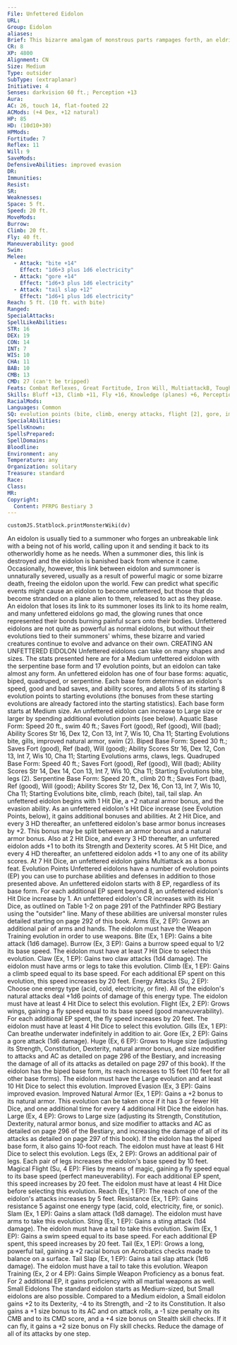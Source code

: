 ```yaml
---
File: Unfettered Eidolon
URL: 
Group: Eidolon
aliases: 
Brief: This bizarre amalgam of monstrous parts rampages forth, an eldritch rune seared upon its forehead.
CR: 8
XP: 4800
Alignment: CN
Size: Medium
Type: outsider
SubType: (extraplanar)
Initiative: 4
Senses: darkvision 60 ft.; Perception +13
Aura: 
AC: 26, touch 14, flat-footed 22
ACMods: (+4 Dex, +12 natural)
HP: 85
HD: (10d10+30)
HPMods: 
Fortitude: 7
Reflex: 11
Will: 9
SaveMods: 
DefensiveAbilities: improved evasion
DR: 
Immunities: 
Resist: 
SR: 
Weaknesses: 
Space: 5 ft.
Speed: 20 ft.
MoveMods: 
Burrow: 
Climb: 20 ft.
Fly: 40 ft.
Maneuverability: good
Swim: 
Melee: 
  - Attack: "bite +14"
    Effect: "1d6+3 plus 1d6 electricity"
  - Attack: "gore +14"
    Effect: "1d6+3 plus 1d6 electricity"
  - Attack: "tail slap +12"
    Effect: "1d6+1 plus 1d6 electricity"
Reach: 5 ft. (10 ft. with bite)
Ranged: 
SpecialAttacks: 
SpellLikeAbilities: 
STR: 16
DEX: 19
CON: 14
INT: 7
WIS: 10
CHA: 11
BAB: 10
CMB: 13
CMD: 27 (can't be tripped)
Feats: Combat Reflexes, Great Fortitude, Iron Will, MultiattackB, Toughness, Weapon Finesse
Skills: Bluff +13, Climb +11, Fly +16, Knowledge (planes) +6, Perception +13, Sense Motive +8, Stealth +12
RacialMods: 
Languages: Common
SQ: evolution points (bite, climb, energy attacks, flight [2], gore, improved evasion, improved natural armor [2], reach [bite], tail, tail slap)
SpecialAbilities: 
SpellsKnown: 
SpellsPrepared: 
SpellDomains: 
Bloodline: 
Environment: any
Temperature: any
Organization: solitary
Treasure: standard
Race: 
Class: 
MR: 
Copyright:
  Content: PFRPG Bestiary 3
---
```

```dataviewjs
customJS.Statblock.printMonsterWiki(dv)
```
An eidolon is usually tied to a summoner who forges an unbreakable link with a being not of his world, calling upon it and sending it back to its otherworldly home as he needs. When a summoner dies, this link is destroyed and the eidolon is banished back from whence it came. Occasionally, however, this link between eidolon and summoner is unnaturally severed, usually as a result of powerful magic or some bizarre death, freeing the eidolon upon the world. Few can predict what specific events might cause an eidolon to become unfettered, but those that do become stranded on a plane alien to them, released to act as they please. An eidolon that loses its link to its summoner loses its link to its home realm, and many unfettered eidolons go mad, the glowing runes that once represented their bonds burning painful scars onto their bodies. Unfettered eidolons are not quite as powerful as normal eidolons, but without their evolutions tied to their summoners' whims, these bizarre and varied creatures continue to evolve and advance on their own.   CREATING AN UNFETTERED EIDOLON  Unfettered eidolons can take on many shapes and sizes. The stats presented here are for a Medium unfettered eidolon with the serpentine base form and 17 evolution points, but an eidolon can take almost any form. An unfettered eidolon has one of four base forms: aquatic, biped, quadruped, or serpentine. Each base form determines an eidolon's speed, good and bad saves, and ability scores, and allots 5 of its starting 8 evolution points to starting evolutions (the bonuses from these starting evolutions are already factored into the starting statistics). Each base form starts at Medium size. An unfettered eidolon can increase to Large size or larger by spending additional evolution points (see below).  Aquatic Base Form: Speed 20 ft., swim 40 ft.; Saves Fort (good), Ref (good), Will (bad); Ability Scores Str 16, Dex 12, Con 13, Int 7, Wis 10, Cha 11; Starting Evolutions bite, gills, improved natural armor, swim (2).  Biped Base Form: Speed 30 ft.; Saves Fort (good), Ref (bad), Will (good); Ability Scores Str 16, Dex 12, Con 13, Int 7, Wis 10, Cha 11; Starting Evolutions arms, claws, legs.  Quadruped Base Form: Speed 40 ft.; Saves Fort (good), Ref (good), Will (bad); Ability Scores Str 14, Dex 14, Con 13, Int 7, Wis 10, Cha 11; Starting Evolutions bite, legs (2).  Serpentine Base Form: Speed 20 ft., climb 20 ft.; Saves Fort (bad), Ref (good), Will (good); Ability Scores Str 12, Dex 16, Con 13, Int 7, Wis 10, Cha 11; Starting Evolutions bite, climb, reach (bite), tail, tail slap.  An unfettered eidolon begins with 1 Hit Die, a +2 natural armor bonus, and the evasion ability. As an unfettered eidolon's Hit Dice increase (see Evolution Points, below), it gains additional bonuses and abilities. At 2 Hit Dice, and every 3 HD thereafter, an unfettered eidolon's base armor bonus increases by +2. This bonus may be split between an armor bonus and a natural armor bonus. Also at 2 Hit Dice, and every 3 HD thereafter, an unfettered eidolon adds +1 to both its Strength and Dexterity scores. At 5 Hit Dice, and every 4 HD thereafter, an unfettered eidolon adds +1 to any one of its ability scores. At 7 Hit Dice, an unfettered eidolon gains Multiattack as a bonus feat.  Evolution Points  Unfettered eidolons have a number of evolution points (EP) you can use to purchase abilities and defenses in addition to those presented above. An unfettered eidolon starts with 8 EP, regardless of its base form. For each additional EP spent beyond 8, an unfettered eidolon's Hit Dice increase by 1. An unfettered eidolon's CR increases with its Hit Dice, as outlined on Table 1-2 on page 291 of the Pathfinder RPG Bestiary using the "outsider" line. Many of these abilities are universal monster rules detailed starting on page 292 of this book.   Arms (Ex, 2 EP): Grows an additional pair of arms and hands. The eidolon must have the Weapon Training evolution in order to use weapons.  Bite (Ex, 1 EP): Gains a bite attack (1d6 damage).  Burrow (Ex, 3 EP): Gains a burrow speed equal to 1/2 its base speed. The eidolon must have at least 7 Hit Dice to select this evolution.  Claw (Ex, 1 EP): Gains two claw attacks (1d4 damage). The eidolon must have arms or legs to take this evolution.  Climb (Ex, 1 EP): Gains a climb speed equal to its base speed. For each additional EP spent on this evolution, this speed increases by 20 feet.  Energy Attacks (Su, 2 EP): Choose one energy type (acid, cold, electricity, or fire). All of the eidolon's natural attacks deal +1d6 points of damage of this energy type. The eidolon must have at least 4 Hit Dice to select this evolution.  Flight (Ex, 2 EP): Grows wings, gaining a fly speed equal to its base speed (good maneuverability). For each additional EP spent, the fly speed increases by 20 feet. The eidolon must have at least 4 Hit Dice to select this evolution.  Gills (Ex, 1 EP): Can breathe underwater indefinitely in addition to air.  Gore (Ex, 2 EP): Gains a gore attack (1d6 damage).  Huge (Ex, 6 EP): Grows to Huge size (adjusting its Strength, Constitution, Dexterity, natural armor bonus, and size modifier to attacks and AC as detailed on page 296 of the Bestiary, and increasing the damage of all of its attacks as detailed on page 297 of this book). If the eidolon has the biped base form, its reach increases to 15 feet (10 feet for all other base forms). The eidolon must have the Large evolution and at least 10 Hit Dice to select this evolution.  Improved Evasion (Ex, 3 EP): Gains improved evasion.  Improved Natural Armor (Ex, 1 EP): Gains a +2 bonus to its natural armor. This evolution can be taken once if it has 3 or fewer Hit Dice, and one additional time for every 4 additional Hit Dice the eidolon has.  Large (Ex, 4 EP): Grows to Large size (adjusting its Strength, Constitution, Dexterity, natural armor bonus, and size modifier to attacks and AC as detailed on page 296 of the Bestiary, and increasing the damage of all of its attacks as detailed on page 297 of this book). If the eidolon has the biped base form, it also gains 10-foot reach. The eidolon must have at least 6 Hit Dice to select this evolution.  Legs (Ex, 2 EP): Grows an additional pair of legs. Each pair of legs increases the eidolon's base speed by 10 feet.  Magical Flight (Su, 4 EP): Flies by means of magic, gaining a fly speed equal to its base speed (perfect maneuverability).   For each additional EP spent, this speed increases by 20 feet. The eidolon must have at least 4 Hit Dice before selecting this evolution.  Reach (Ex, 1 EP): The reach of one of the eidolon's attacks increases by 5 feet.  Resistance (Ex, 1 EP): Gains resistance 5 against one energy type (acid, cold, electricity, fire, or sonic).  Slam (Ex, 1 EP): Gains a slam attack (1d8 damage). The eidolon must have arms to take this evolution.  Sting (Ex, 1 EP): Gains a sting attack (1d4 damage). The eidolon must have a tail to take this evolution.  Swim (Ex, 1 EP): Gains a swim speed equal to its base speed. For each additional EP spent, this speed increases by 20 feet.  Tail (Ex, 1 EP): Grows a long, powerful tail, gaining a +2 racial bonus on Acrobatics checks made to balance on a surface.  Tail Slap (Ex, 1 EP): Gains a tail slap attack (1d6 damage). The eidolon must have a tail to take this evolution.  Weapon Training (Ex, 2 or 4 EP): Gains Simple Weapon Proficiency as a bonus feat. For 2 additional EP, it gains proficiency with all martial weapons as well.  Small Eidolons  The standard eidolon starts as Medium-sized, but Small eidolons are also possible. Compared to a Medium eidolon, a Small eidolon gains +2 to its Dexterity, -4 to its Strength, and -2 to its Constitution. It also gains a +1 size bonus to its AC and on attack rolls, a -1 size penalty on its CMB and to its CMD score, and a +4 size bonus on Stealth skill checks. If it can fly, it gains a +2 size bonus on Fly skill checks. Reduce the damage of all of its attacks by one step.
